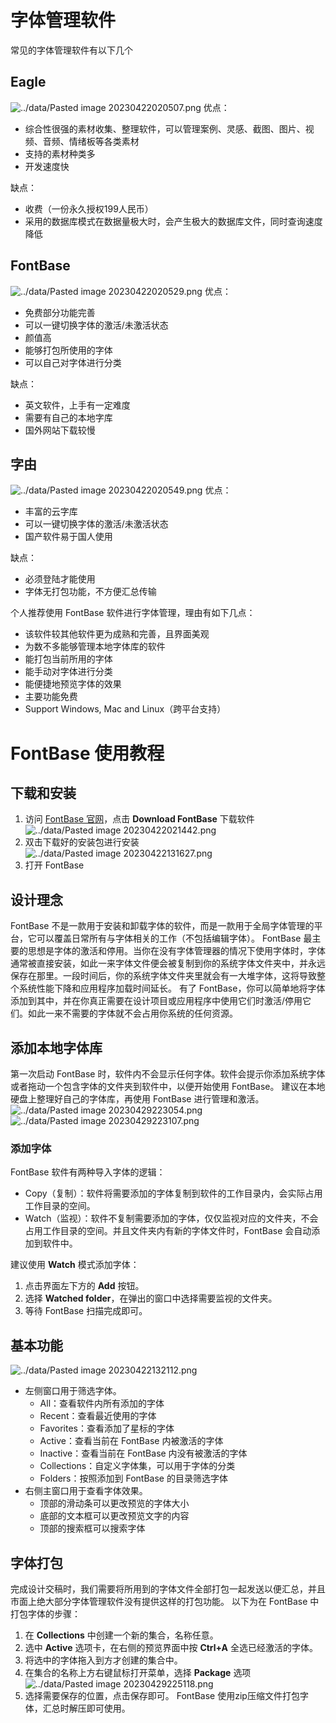# 字体管理软件
常见的字体管理软件有以下几个
## Eagle
![../data/Pasted image 20230422020507.png](../data/Pasted%20image%2020230422020507.png)
优点：
- 综合性很强的素材收集、整理软件，可以管理案例、灵感、截图、图片、视频、音频、情绪板等各类素材
- 支持的素材种类多
- 开发速度快

缺点：
- 收费（一份永久授权199人民币）
- 采用的数据库模式在数据量极大时，会产生极大的数据库文件，同时查询速度降低
## FontBase
![../data/Pasted image 20230422020529.png](../data/Pasted%20image%2020230422020529.png)
优点：
- 免费部分功能完善
- 可以一键切换字体的激活/未激活状态
- 颜值高
- 能够打包所使用的字体
- 可以自己对字体进行分类

缺点：
- 英文软件，上手有一定难度
- 需要有自己的本地字库
- 国外网站下载较慢
## 字由
![../data/Pasted image 20230422020549.png](../data/Pasted%20image%2020230422020549.png)
优点：
- 丰富的云字库
- 可以一键切换字体的激活/未激活状态
- 国产软件易于国人使用

缺点：
- 必须登陆才能使用
- 字体无打包功能，不方便汇总传输

个人推荐使用 FontBase 软件进行字体管理，理由有如下几点：
- 该软件较其他软件更为成熟和完善，且界面美观
- 为数不多能够管理本地字体库的软件
- 能打包当前所用的字体
- 能手动对字体进行分类
- 能便捷地预览字体的效果
- 主要功能免费
- Support Windows, Mac and Linux（跨平台支持）

# FontBase 使用教程

## 下载和安装

1. 访问 [FontBase 官网](https://fontba.se/)，点击 **Download FontBase** 下载软件![../data/Pasted image 20230422021442.png](../data/Pasted%20image%2020230422021442.png)
2. 双击下载好的安装包进行安装![../data/Pasted image 20230422131627.png](../data/Pasted%20image%2020230422131627.png)
3. 打开 FontBase

## 设计理念
FontBase 不是一款用于安装和卸载字体的软件，而是一款用于全局字体管理的平台，它可以覆盖日常所有与字体相关的工作（不包括编辑字体）。
FontBase 最主要的思想是字体的激活和停用。当你在没有字体管理器的情况下使用字体时，字体通常被直接安装，如此一来字体文件便会被复制到你的系统字体文件夹中，并永远保存在那里。一段时间后，你的系统字体文件夹里就会有一大堆字体，这将导致整个系统性能下降和应用程序加载时间延长。
有了 FontBase，你可以简单地将字体添加到其中，并在你真正需要在设计项目或应用程序中使用它们时激活/停用它们。如此一来不需要的字体就不会占用你系统的任何资源。

## 添加本地字体库
第一次启动 FontBase 时，软件内不会显示任何字体。软件会提示你添加系统字体或者拖动一个包含字体的文件夹到软件中，以便开始使用 FontBase。
建议在本地硬盘上整理好自己的字体库，再使用 FontBase 进行管理和激活。
![../data/Pasted image 20230429223054.png](../data/Pasted%20image%2020230429223054.png)
![../data/Pasted image 20230429223107.png](../data/Pasted%20image%2020230429223107.png)
### 添加字体
FontBase 软件有两种导入字体的逻辑：
- Copy（复制）：软件将需要添加的字体复制到软件的工作目录内，会实际占用工作目录的空间。
- Watch（监视）：软件不复制需要添加的字体，仅仅监视对应的文件夹，不会占用工作目录的空间。并且文件夹内有新的字体文件时，FontBase 会自动添加到软件中。

建议使用 **Watch** 模式添加字体：
1. 点击界面左下方的 **Add** 按钮。
2. 选择 **Watched folder**，在弹出的窗口中选择需要监视的文件夹。
3. 等待 FontBase 扫描完成即可。

## 基本功能
![../data/Pasted image 20230422132112.png](../data/Pasted%20image%2020230422132112.png)
- 左侧窗口用于筛选字体。
    - All：查看软件内所有添加的字体
    - Recent：查看最近使用的字体
    - Favorites：查看添加了星标的字体
    - Active：查看当前在 FontBase 内被激活的字体
    - Inactive：查看当前在 FontBase 内没有被激活的字体
    - Collections：自定义字体集，可以用于字体的分类
    - Folders：按照添加到 FontBase 的目录筛选字体
- 右侧主窗口用于查看字体效果。
    - 顶部的滑动条可以更改预览的字体大小
    - 底部的文本框可以更改预览文字的内容
    - 顶部的搜索框可以搜索字体

## 字体打包
完成设计交稿时，我们需要将所用到的字体文件全部打包一起发送以便汇总，并且市面上绝大部分字体管理软件没有提供这样的打包功能。
以下为在 FontBase 中打包字体的步骤：
1. 在 **Collections** 中创建一个新的集合，名称任意。
2. 选中 **Active** 选项卡，在右侧的预览界面中按 **Ctrl+A** 全选已经激活的字体。
3. 将选中的字体拖入到方才创建的集合中。
4. 在集合的名称上方右键鼠标打开菜单，选择 **Package** 选项![../data/Pasted image 20230429225118.png](../data/Pasted%20image%2020230429225118.png)
5. 选择需要保存的位置，点击保存即可。
FontBase 使用zip压缩文件打包字体，汇总时解压即可使用。